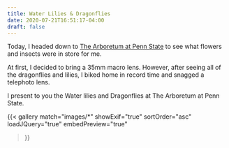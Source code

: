 ```yaml
---
title: Water Lilies & Dragonflies
date: 2020-07-21T16:51:17-04:00
draft: false
---
```


Today, I headed down to [The Arboretum at Penn State](https://arboretum.psu.edu/) to see what flowers and insects were in store for me.

At first, I decided to bring a 35mm macro lens. However, after seeing all of the dragonflies and lilies, I biked home in record time and snagged a telephoto lens.

I present to you the Water lilies and Dragonflies at The Arboretum at Penn State.

{{< gallery
    match="images/*"
    showExif="true"
    sortOrder="asc"
    loadJQuery="true"
    embedPreview="true"
>}}
